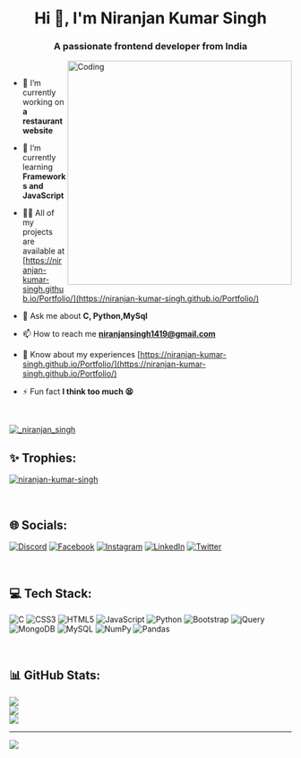 <h1 align="center">Hi 👋, I'm Niranjan Kumar Singh</h1>
<h3 align="center">A passionate frontend developer from India</h3>

<img align="right" alt="Coding" width="400" src="https://cdn.dribbble.com/users/1162077/screenshots/3848914/programmer.gif">

<br>

- 🔭 I’m currently working on **a restaurant website**

- 🌱 I’m currently learning **Frameworks and JavaScript**

- 👨‍💻 All of my projects are available at [https://niranjan-kumar-singh.github.io/Portfolio/](https://niranjan-kumar-singh.github.io/Portfolio/)

- 💬 Ask me about **C, Python,MySql**

- 📫 How to reach me **niranjansingh1419@gmail.com**

- 📄 Know about my experiences [https://niranjan-kumar-singh.github.io/Portfolio/](https://niranjan-kumar-singh.github.io/Portfolio/)

- ⚡ Fun fact **I think too much 😫**

<br>

<p align="left"> <a href="https://twitter.com/_niranjan_singh" target="blank"><img src="https://img.shields.io/twitter/follow/_niranjan_singh?logo=twitter&style=for-the-badge" alt="_niranjan_singh" /></a> </p>

## ✨ Trophies:
<p align="left"> <a href="https://github.com/ryo-ma/github-profile-trophy"><img src="https://github-profile-trophy.vercel.app/?username=niranjan-kumar-singh" alt="niranjan-kumar-singh" /></a> </p>

<br>

## 🌐 Socials:
[![Discord](https://img.shields.io/badge/Discord-%237289DA.svg?logo=discord&logoColor=white)](https://discord.gg/Niranjan#7765) [![Facebook](https://img.shields.io/badge/Facebook-%231877F2.svg?logo=Facebook&logoColor=white)](https://facebook.com/niranjan.singh.1419) [![Instagram](https://img.shields.io/badge/Instagram-%23E4405F.svg?logo=Instagram&logoColor=white)](https://instagram.com/niranjan._23) [![LinkedIn](https://img.shields.io/badge/LinkedIn-%230077B5.svg?logo=linkedin&logoColor=white)](https://linkedin.com/in/niranjan-kumar-singh) [![Twitter](https://img.shields.io/badge/Twitter-%231DA1F2.svg?logo=Twitter&logoColor=white)](https://twitter.com/_niranjan_singh) 

<br>

## 💻 Tech Stack:
![C](https://img.shields.io/badge/c-%2300599C.svg?style=for-the-badge&logo=c&logoColor=white) ![CSS3](https://img.shields.io/badge/css3-%231572B6.svg?style=for-the-badge&logo=css3&logoColor=white) ![HTML5](https://img.shields.io/badge/html5-%23E34F26.svg?style=for-the-badge&logo=html5&logoColor=white) ![JavaScript](https://img.shields.io/badge/javascript-%23323330.svg?style=for-the-badge&logo=javascript&logoColor=%23F7DF1E) ![Python](https://img.shields.io/badge/python-3670A0?style=for-the-badge&logo=python&logoColor=ffdd54) ![Bootstrap](https://img.shields.io/badge/bootstrap-%23563D7C.svg?style=for-the-badge&logo=bootstrap&logoColor=white) ![jQuery](https://img.shields.io/badge/jquery-%230769AD.svg?style=for-the-badge&logo=jquery&logoColor=white) ![MongoDB](https://img.shields.io/badge/MongoDB-%234ea94b.svg?style=for-the-badge&logo=mongodb&logoColor=white) ![MySQL](https://img.shields.io/badge/mysql-%2300f.svg?style=for-the-badge&logo=mysql&logoColor=white) ![NumPy](https://img.shields.io/badge/numpy-%23013243.svg?style=for-the-badge&logo=numpy&logoColor=white) ![Pandas](https://img.shields.io/badge/pandas-%23150458.svg?style=for-the-badge&logo=pandas&logoColor=white)

<br>

## 📊 GitHub Stats:
![](https://github-readme-stats.vercel.app/api?username=niranjan-kumar-singh&theme=dark&hide_border=false&include_all_commits=false&count_private=false)<br/>
![](https://github-readme-streak-stats.herokuapp.com/?user=niranjan-kumar-singh&theme=dark&hide_border=false)<br/>
![](https://github-readme-stats.vercel.app/api/top-langs/?username=niranjan-kumar-singh&theme=dark&hide_border=false&include_all_commits=false&count_private=false&layout=compact)

---
[![](https://visitcount.itsvg.in/api?id=niranjan-kumar-singh&icon=0&color=1)](https://visitcount.itsvg.in)

<!-- Proudly created with GPRM ( https://gprm.itsvg.in ) -->
